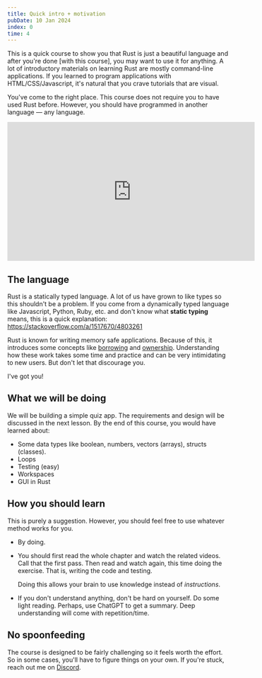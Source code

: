 ```yaml
---
title: Quick intro + motivation
pubDate: 10 Jan 2024
index: 0
time: 4
---
```


This is a quick course to show you that Rust is just a beautiful language and after you're done [with this course], you may want to use it for anything. A lot of introductory materials on learning Rust are mostly command-line applications. If you learned to program applications with HTML/CSS/Javascript, it's natural that you crave tutorials that are visual.

You've come to the right place. This course does not require you to have used Rust before. However, you should have programmed in another language — any language.

<iframe width="560" height="315" src="https://www.youtube.com/embed/FQB39LMr1e8?si=v64vPu_NEqx7NmA6" title="YouTube video player" frameborder="0" allow="accelerometer; autoplay; clipboard-write; encrypted-media; gyroscope; picture-in-picture; web-share" allowfullscreen class="rounded-lg w-full"></iframe>

## The language

Rust is a statically typed language. A lot of us have grown to like types so this shouldn't be a problem. If you come from a dynamically typed language like Javascript, Python, Ruby, etc. and don't know what **static typing** means, this is a quick explanation: https://stackoverflow.com/a/1517670/4803261

Rust is known for writing memory safe applications. Because of this, it introduces some concepts like [borrowing](https://doc.rust-lang.org/book/ch04-02-references-and-borrowing.html) and [ownership](https://doc.rust-lang.org/book/ch04-01-what-is-ownership.html). Understanding how these work takes some time and practice and can be very intimidating to new users. But don't let that discourage you.

I've got you!

## What we will be doing

We will be building a simple quiz app. The requirements and design will be discussed in the next lesson. By the end of this course, you would have learned about:

- Some data types like boolean, numbers, vectors (arrays), structs (classes).
- Loops
- Testing (easy)
- Workspaces
- GUI in Rust

## How you should learn

This is purely a suggestion. However, you should feel free to use whatever method works for you.

- By doing.
- You should first read the whole chapter and watch the related videos. Call that the first pass. Then read and watch again, this time doing the exercise. That is, writing the code and testing.

  Doing this allows your brain to use knowledge instead of _instructions_.

- If you don't understand anything, don't be hard on yourself. Do some light reading. Perhaps, use ChatGPT to get a summary. Deep understanding will come with repetition/time.

## No spoonfeeding

The course is designed to be fairly challenging so it feels worth the effort. So in some cases, you'll have to figure things on your own. If you're stuck, reach out me on [Discord](https://https://discord.gg/5CDnysz).
